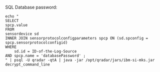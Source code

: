 
SQL Database password:

    echo "
    SELECT
    spcp.value
    FROM
    sensordevice sd
    INNER JOIN sensorprotocolconfigparameters spcp ON (sd.spconfig = spcp.sensorprotocolconfigid)
    WHERE
        sd.id = ID-of-the-Log-Source
    AND spcp.name = 'databasePassword' ;
    " | psql -U qradar -qtA | java -jar /opt/qradar/jars/ibm-si-mks.jar decrypt_command_line
    
